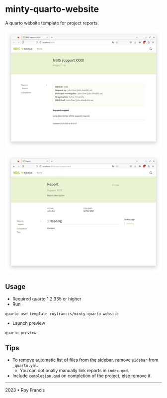 # minty-quarto-website

A quarto website template for project reports.

![](preview-a.png)

![](preview-b.png)

## Usage

- Required quarto 1.2.335 or higher
- Run

```
quarto use template royfrancis/minty-quarto-website
```

- Launch preview

```
quarto preview
```

## Tips

- To remove automatic list of files from the sidebar, remove `sidebar` from `_quarto.yml`.
  - You can optionally manually link reports in `index.qmd`.
- Include `completion.qmd` on completion of the project, else remove it.

---
2023 • Roy Francis